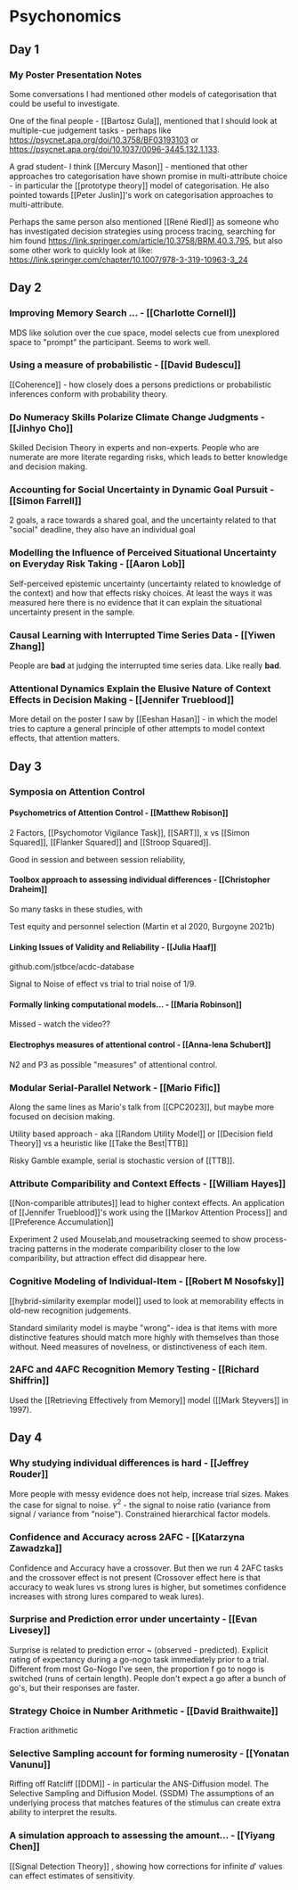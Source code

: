 # Psychonomics

## Day 1

### My Poster Presentation Notes

Some conversations I had mentioned other models of categorisation that could be useful to investigate.

One of the final people - [[Bartosz Gula]], mentioned that I should look at multiple-cue judgement tasks - perhaps like https://psycnet.apa.org/doi/10.3758/BF03193103 or https://psycnet.apa.org/doi/10.1037/0096-3445.132.1.133.

A grad student- I think [[Mercury Mason]] - mentioned that other approaches tro categorisation have shown promise in multi-attribute choice - in particular the [[prototype theory]] model of categorisation. He also pointed towards [[Peter Juslin]]'s work on categorisation approaches to multi-attribute.

Perhaps the same person also mentioned [[René Riedl]] as someone who has investigated decision strategies using process tracing, searching for him found https://link.springer.com/article/10.3758/BRM.40.3.795, but also some other work to quickly look at like: https://link.springer.com/chapter/10.1007/978-3-319-10963-3_24

## Day 2

### Improving Memory Search ... - [[Charlotte Cornell]]

MDS like solution over the cue space, model selects cue from unexplored space to "prompt" the participant. Seems to work well.

### Using a measure of probabilistic - [[David Budescu]]

[[Coherence]] - how closely does a persons predictions or probabilistic inferences conform with probability theory.

### Do Numeracy Skills Polarize Climate Change Judgments - [[Jinhyo Cho]]

Skilled Decision Theory in experts and non-experts. People who are numerate are more literate regarding risks, which leads to better knowledge and decision making.

### Accounting for Social Uncertainty in Dynamic Goal Pursuit - [[Simon Farrell]]

2 goals, a race towards a shared goal, and the uncertainty related to that "social" deadline, they also have an individual goal

### Modelling the Influence of Perceived Situational Uncertainty on Everyday Risk Taking - [[Aaron Lob]]

Self-perceived epistemic uncertainty (uncertainty related to knowledge of the context) and how that effects risky choices. At least the ways it was measured here there is no evidence that it can explain the situational uncertainty present in the sample.

### Causal Learning with Interrupted Time Series Data - [[Yiwen Zhang]]

People are **bad** at judging the interrupted time series data. Like really **bad**.

### Attentional Dynamics Explain the Elusive Nature of Context Effects in Decision Making - [[Jennifer Trueblood]]

More detail on the poster I saw by [[Eeshan Hasan]] - in which the model tries to capture a general principle of other attempts to model context effects, that attention matters.

## Day 3

### Symposia on Attention Control

#### Psychometrics of Attention Control - [[Matthew Robison]]

2 Factors, [[Psychomotor Vigilance Task]], [[SART]], x vs [[Simon Squared]], [[Flanker Squared]] and [[Stroop Squared]].

Good in session and between session reliability, 

#### Toolbox approach to assessing individual differences - [[Christopher Draheim]]

So many tasks in these studies, with 

Test equity and personnel selection (Martin et al 2020, Burgoyne 2021b)

#### Linking Issues of Validity and Reliability - [[Julia Haaf]]

github.com/jstbce/acdc-database

Signal to Noise of effect vs trial to trial noise of 1/9.

#### Formally linking computational models... - [[Maria Robinson]]

Missed - watch the video??

#### Electrophys measures of attentional control - [[Anna-lena Schubert]]

N2 and P3 as possible "measures" of attentional control.

### Modular Serial-Parallel Network - [[Mario Fific]]

Along the same lines as Mario's talk from [[CPC2023]], but maybe more focused on decision making.

Utility based approach - aka [[Random Utility Model]] or [[Decision field Theory]] vs a heuristic like [[Take the Best|TTB]]

Risky Gamble example, serial is stochastic version of [[TTB]].

### Attribute Comparibility and Context Effects - [[William Hayes]]

[[Non-comparible attributes]] lead to higher context effects. An application of [[Jennifer Trueblood]]'s work using the [[Markov Attention Process]] and [[Preference Accumulation]]

Experiment 2 used Mouselab,and mousetracking seemed to show process-tracing patterns in the moderate comparibility closer to the low comparibility, but attraction effect did disappear here.

### Cognitive Modeling of Individual-Item - [[Robert M Nosofsky]]

[[hybrid-similarity exemplar model]] used to look at memorability effects in old-new recognition judgements.

Standard similarity model is maybe "wrong"- idea is that items with more distinctive features should match more highly with themselves than those without. Need measures of novelness, or distinctiveness of each item.

### 2AFC and 4AFC Recognition Memory Testing - [[Richard Shiffrin]]

Used the [[Retrieving Effectively from Memory]] model ([[Mark Steyvers]] in 1997).

## Day 4

### Why studying individual differences is hard - [[Jeffrey Rouder]]

More people with messy evidence does not help, increase trial sizes. Makes the case for signal to noise. $\gamma^2$ - the signal to noise ratio (variance from signal / variance from "noise"). Constrained hierarchical factor models.

### Confidence and Accuracy across 2AFC - [[Katarzyna Zawadzka]]

Confidence and Accuracy have a crossover. But then we run 4 2AFC tasks and the crossover effect is not present (Crossover effect here is that accuracy to weak lures vs strong lures is higher, but sometimes confidence increases with strong lures compared to weak lures). 

### Surprise and Prediction error under uncertainty - [[Evan Livesey]]

Surprise is related to prediction error ~ (observed - predicted). Explicit rating of expectancy during a go-nogo task immediately prior to a trial. Different from most Go-Nogo I've seen, the proportion f go to nogo is switched (runs of certain length). People don't expect a go after a bunch of go's, but their responses are faster.

### Strategy Choice in Number Arithmetic - [[David Braithwaite]]

Fraction arithmetic

### Selective Sampling account for forming numerosity - [[Yonatan Vanunu]]

Riffing off Ratcliff [[DDM]] - in particular the ANS-Diffusion model. The Selective Sampling and Diffusion Model. (SSDM) The assumptions of an underlying process that matches features of the stimulus can create extra ability to interpret the results.

### A simulation approach to assessing the amount... - [[Yiyang Chen]]

[[Signal Detection Theory]] , showing how corrections for infinite $d'$ values can effect estimates of sensitivity.